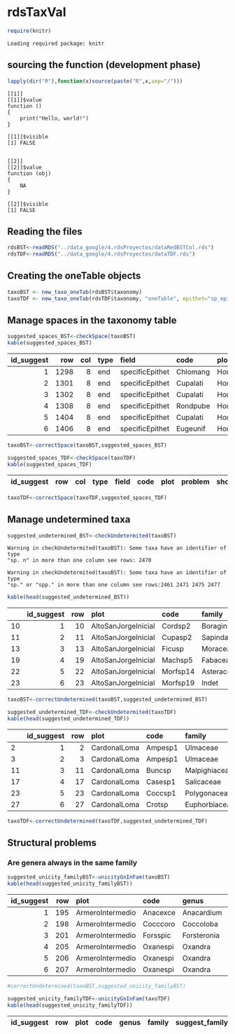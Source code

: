 # rdsTaxVal


``` r
require(knitr)
```

    Loading required package: knitr

## sourcing the function (development phase)

``` r
lapply(dir("R"),function(x)source(paste("R",x,sep="/")))
```

    [[1]]
    [[1]]$value
    function () 
    {
        print("Hello, world!")
    }

    [[1]]$visible
    [1] FALSE


    [[2]]
    [[2]]$value
    function (obj) 
    {
        NA
    }

    [[2]]$visible
    [1] FALSE

## Reading the files

``` r
rdsBST<-readRDS("../data_google/4.rdsProyectos/dataRedBSTCol.rds")
rdsTDF<-readRDS("../data_google/4.rdsProyectos/dataTDF.rds")
```

## Creating the oneTable objects

``` r
taxoBST <- new_taxo_oneTab(rdsBST$taxonomy)
taxoTDF <- new_taxo_oneTab(rdsTDF$taxonomy, "oneTable", epithet="sp_epithet")
```

## Manage spaces in the taxonomy table

``` r
suggested_spaces_BST<-checkSpace(taxoBST)
kable(suggested_spaces_BST)
```

| id_suggest | row | col | type | field | code | plot | problem | show_space | suggested |
|---:|---:|---:|:---|:---|:---|:---|:---|:---|:---|
| 1 | 1298 | 8 | end | specificEpithet | Chlomang | HondaInicial | mangense | mangense# | mangense |
| 2 | 1301 | 8 | end | specificEpithet | Cupalati | HondaInicial | latifolia | latifolia# | latifolia |
| 3 | 1302 | 8 | end | specificEpithet | Cupalati | HondaInicial | latifolia | latifolia# | latifolia |
| 4 | 1308 | 8 | end | specificEpithet | Rondpube | HondaInicial | pubescens | pubescens# | pubescens |
| 5 | 1404 | 8 | end | specificEpithet | Cupalati | HondaTemprano | latifolia | latifolia# | latifolia |
| 6 | 1406 | 8 | end | specificEpithet | Eugeunif | HondaTemprano | uniflora | uniflora# | uniflora |

``` r
taxoBST<-correctSpace(taxoBST,suggested_spaces_BST)
```

``` r
suggested_spaces_TDF<-checkSpace(taxoTDF)
kable(suggested_spaces_TDF)
```

| id_suggest | row | col | type | field | code | plot | problem | show_space | suggested |
|-----------:|----:|----:|:-----|:------|:-----|:-----|:--------|:-----------|:----------|

``` r
taxoTDF<-correctSpace(taxoTDF,suggested_spaces_TDF)
```

## Manage undetermined taxa

``` r
suggested_undetermined_BST<-checkUndetermited(taxoBST)
```

    Warning in checkUndetermited(taxoBST): Some taxa have an identifier of type
    "sp. n" in more than one column see rows: 2470

    Warning in checkUndetermited(taxoBST): Some taxa have an identifier of type
    "sp." or "spp." in more than one column see rows:2461 2471 2475 2477

``` r
kable(head(suggested_undetermined_BST))
```

|  | id_suggest | row | plot | code | family | genus | specificEpithet | infraspecificEpithet | suggest_family | suggest_genus | suggest_specificEpithet | suggest_infraspecificEpithet | suggest_identificationQualifier | suggest_verbatimTaxonRank |
|:---|---:|---:|:---|:---|:---|:---|:---|:---|:---|:---|:---|:---|:---|:---|
| 10 | 1 | 10 | AltoSanJorgeInicial | Cordsp2 | Boraginaceae | Cordia | sp2 | NA | Boraginaceae | Cordia | NA | NA | NA | sp2 |
| 11 | 2 | 11 | AltoSanJorgeInicial | Cupasp2 | Sapindaceae | Cupania | sp2 | NA | Sapindaceae | Cupania | NA | NA | NA | sp2 |
| 13 | 3 | 13 | AltoSanJorgeInicial | Ficusp | Moraceae | Ficus | sp | NA | Moraceae | Ficus | NA | NA | NA | sp |
| 19 | 4 | 19 | AltoSanJorgeInicial | Machsp5 | Fabaceae | Machaerium | sp5 | NA | Fabaceae | Machaerium | NA | NA | NA | sp5 |
| 22 | 5 | 22 | AltoSanJorgeInicial | Morfsp14 | Asteraceae | Morpho | sp14 | NA | Asteraceae | NA | NA | NA | NA | sp14 |
| 23 | 6 | 23 | AltoSanJorgeInicial | Morfsp19 | Indet | Morpho | sp19 | NA | NA | NA | NA | NA | NA | sp19 |

``` r
taxoBST<-correctUndetermined(taxoBST,suggested_undetermined_BST)
```

``` r
suggested_undetermined_TDF<-checkUndetermited(taxoTDF)
kable(head(suggested_undetermined_TDF))
```

|  | id_suggest | row | plot | code | family | genus | sp_epithet | suggest_family | suggest_genus | suggest_sp_epithet | suggest_verbatimTaxonRank |
|:---|---:|---:|:---|:---|:---|:---|:---|:---|:---|:---|:---|
| 2 | 1 | 2 | CardonalLoma | Ampesp1 | Ulmaceae | Ampelocera | sp1 | Ulmaceae | Ampelocera | NA | sp1 |
| 3 | 2 | 3 | CardonalLoma | Ampesp1 | Ulmaceae | Ampelocera | sp1 | Ulmaceae | Ampelocera | NA | sp1 |
| 11 | 3 | 11 | CardonalLoma | Buncsp | Malpighiaceae | Bunchosia | sp | Malpighiaceae | Bunchosia | NA | sp |
| 17 | 4 | 17 | CardonalLoma | Casesp1 | Salicaceae | Casearia | sp1 | Salicaceae | Casearia | NA | sp1 |
| 23 | 5 | 23 | CardonalLoma | Coccsp1 | Polygonaceae | Coccoloba | sp1 | Polygonaceae | Coccoloba | NA | sp1 |
| 27 | 6 | 27 | CardonalLoma | Crotsp | Euphorbiaceae | Croton | sp | Euphorbiaceae | Croton | NA | sp |

``` r
taxoTDF<-correctUndetermined(taxoTDF,suggested_undetermined_TDF)
```

## Structural problems

### Are genera always in the same family

``` r
suggested_unicity_familyBST<-unicityGnInFam(taxoBST)
kable(head(suggested_unicity_familyBST))
```

| id_suggest | row | plot | code | genus | family | suggest_family |
|---:|---:|:---|:---|:---|:---|:---|
| 1 | 195 | ArmeroIntermedio | Anacexce | Anacardium | Acardiaceae | Anacardiaceae |
| 2 | 198 | ArmeroIntermedio | Cocccoro | Coccoloba | Polygoceae | Polygonaceae |
| 3 | 201 | ArmeroIntermedio | Forsspic | Forsteronia | Apocyceae | Apocynaceae |
| 4 | 205 | ArmeroIntermedio | Oxanespi | Oxandra | Annoceae | Annonaceae |
| 5 | 206 | ArmeroIntermedio | Oxanespi | Oxandra | Annoceae | Annonaceae |
| 6 | 207 | ArmeroIntermedio | Oxanespi | Oxandra | Annoceae | Annonaceae |

``` r
#correctUndetermined(taxoBST,suggested_unicity_familyBST)
```

``` r
suggested_unicity_familyTDF<-unicityGnInFam(taxoTDF)
kable(head(suggested_unicity_familyTDF))
```

| id_suggest | row | plot | code | genus | family | suggest_family |
|-----------:|----:|:-----|:-----|:------|:-------|:---------------|

